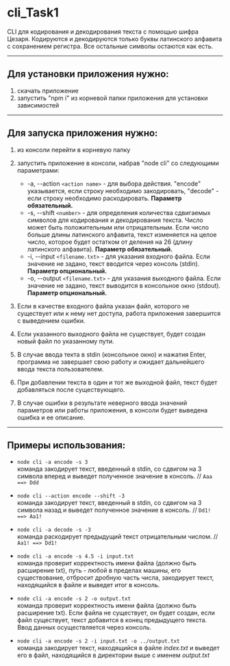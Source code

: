 # cli_Task1

CLI для кодирования и декодирования текста с помощью шифра Цезаря. Кодируются и декодируются только буквы латинского алфавита с сохранением регистра. Все остальные символы остаются как есть.

---------------------

## Для установки приложения нужно:

1. скачать приложение
2. запустить "npm i" из корневой папки приложения для установки зависимостей

---------------------

## Для запуска приложения нужно:

1. из консоли перейти в корневую папку

2. запустить приложение в консоли, набрав "node cli" со следующими параметрами:
    - -a, --action `<action name>` - для выбора действия. "encode" указывается, если строку необходимо закодировать, "decode" - если строку необходимо раскодировать. **Параметр обязательный.**
    - -s, --shift `<number>` - для определения количества сдвигаемых символов для кодирования и декодирования текста. Число может быть положительным или отрицательным. Если число больше длины латинского алфавита, текст изменяется на целое число, которое будет остатком от деления на 26 (длину латинского алфавита). **Параметр обязательный.**
    - -i, --input `<filename.txt>` - для указания входного файла. Если значение не задано, текст вводится через консоль (stdin). **Параметр опциональный.**
    - -o, --output `<filename.txt>` - для указания выходного файла. Если значение не задано, текст выводится в консольное окно (stdout). **Параметр опциональный.**

3.  Если в качестве входного файла указан файл, которого не существует или к нему нет доступа, работа приложения завершится с выведением ошибки.

4. Если указанного выходного файла не существует, будет создан новый файл по указанному пути.

5. В случае ввода текта в stdin (консольное окно) и нажатия Enter, программа не завершает свою работу и ожидает дальнейшего ввода текста пользователем.

6. При добавлении текста в один и тот же выходной файл, текст будет добавляться после существующего.

7. В случае ошибки в результате неверного ввода значений параметров или работы приложения, в консоли будет выведена ошибка и ее описание.

--------------------

## Примеры использования:

- ```node cli -a encode -s 3``` \
команда закодирует текст, введенный в stdin, со сдвигом на 3 символа вперед и выведет полученное значение в консоль.  // 
`Aaa ==> Ddd`

- ```node cli --action encode --shift -3``` \
команда закодирует текст, введенный в stdin, со сдвигом на 3 символа назад и выведет полученное значение в консоль. // `Dd1! ==> Aa1!`

- ```node cli -a decode -s -3``` \
команда раскодирует предыдущий текст отрицательным числом. // `Aa1! ==> Dd1!`

- ```node cli -a encode -s 4.5 -i input.txt``` \
команда проверит корректность имени файла (должно быть расширение txt), путь - любой в пределах машины, его существование, отбросит дробную часть числа, закодирует текст, находящийся в файле и выведет итог в консоль.

- ```node cli -a encode -s 2 -o output.txt``` \
команда проверит корректность имени файла (должно быть расширение txt). Если файла не существует, он будет создан, если файл существует, текст добавится в конец предыдущего текста. Ввод данных осуществляется через консоль.

- ```node cli -a encode -s 2 -i input.txt -o ../output.txt``` \
команда закодирует текст, находящийся в файле _index.txt_ и выведет его в файл, находящийся в директории выше с именем _output.txt_
